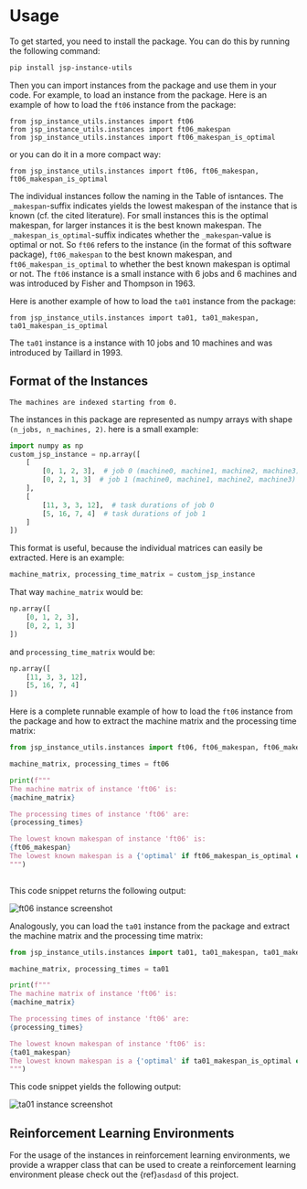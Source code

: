 # Usage

To get started, you need to install the package. You can do this by running the following command:

```bash
pip install jsp-instance-utils
```
Then you can import instances from the package and use them in your code. For example, to load an instance from the package.
Here is an example of how to load the `ft06` instance from the package:
```
from jsp_instance_utils.instances import ft06
from jsp_instance_utils.instances import ft06_makespan
from jsp_instance_utils.instances import ft06_makespan_is_optimal
```
or you can do it in a more compact way:
```
from jsp_instance_utils.instances import ft06, ft06_makespan, ft06_makespan_is_optimal
```

The individual instances follow the naming in the Table of isntances.
The `_makespan`-suffix indicates yields the lowest makespan of the instance that is known (cf. the cited literature).
For small instances this is the optimal makespan, for larger instances it is the best known makespan.
The `_makespan_is_optimal`-suffix indicates whether the `_makespan`-value is optimal or not.
So `ft06` refers to the instance (in the format of this software package), `ft06_makespan` to the best known makespan, and `ft06_makespan_is_optimal` to whether the best known makespan is optimal or not.
The `ft06` instance is a small instance with 6 jobs and 6 machines and was introduced by Fisher and Thompson in 1963.

Here is another example of how to load the `ta01` instance from the package:
```
from jsp_instance_utils.instances import ta01, ta01_makespan, ta01_makespan_is_optimal
```
The `ta01` instance is a instance with 10 jobs and 10 machines and was introduced by Taillard in 1993.

## Format of the Instances

```{note}
The machines are indexed starting from 0.
```

The instances in this package are represented as numpy arrays with shape `(n_jobs, n_machines, 2)`.
here is a small example:

```python
import numpy as np
custom_jsp_instance = np.array([
    [
        [0, 1, 2, 3],  # job 0 (machine0, machine1, machine2, machine3)
        [0, 2, 1, 3]  # job 1 (machine0, machine1, machine2, machine3)
    ],
    [
        [11, 3, 3, 12],  # task durations of job 0
        [5, 16, 7, 4]  # task durations of job 1
    ]
])
```
This format is useful, because the individual matrices can easily be extracted.
Here is an example:

```python
machine_matrix, processing_time_matrix = custom_jsp_instance
```
That way `machine_matrix` would be:

```python
np.array([
    [0, 1, 2, 3],
    [0, 2, 1, 3]
])
```
and `processing_time_matrix` would be:

```python
np.array([
    [11, 3, 3, 12],
    [5, 16, 7, 4]
])
```

Here is a complete runnable example of how to load the `ft06` instance from the package and how to extract the machine matrix and the processing time matrix:

```python
from jsp_instance_utils.instances import ft06, ft06_makespan, ft06_makespan_is_optimal

machine_matrix, processing_times = ft06

print(f"""
The machine matrix of instance 'ft06' is:
{machine_matrix}

The processing times of instance 'ft06' are:
{processing_times}

The lowest known makespan of instance 'ft06' is:
{ft06_makespan}
The lowest known makespan is a {'optimal' if ft06_makespan_is_optimal else 'not necessarily optimal'} solution.
""")
    
```

This code snippet returns the following output:

![ft06 instance screenshot](../_static/ft06_screenshot.png)

Analogously, you can load the `ta01` instance from the package and extract the machine matrix and the processing time matrix:

```python
from jsp_instance_utils.instances import ta01, ta01_makespan, ta01_makespan_is_optimal

machine_matrix, processing_times = ta01

print(f"""
The machine matrix of instance 'ft06' is:
{machine_matrix}

The processing times of instance 'ft06' are:
{processing_times}

The lowest known makespan of instance 'ft06' is:
{ta01_makespan}
The lowest known makespan is a {'optimal' if ta01_makespan_is_optimal else 'not necessarily optimal'} solution.
""")
```

This code snippet yields the following output:

![ta01 instance screenshot](../_static/ta01-screenshot.png)

## Reinforcement Learning Environments

For the usage of the instances in reinforcement learning environments, we provide a wrapper class that can be used to create a reinforcement learning environment please check out the {ref}`asdasd` of this project. 
